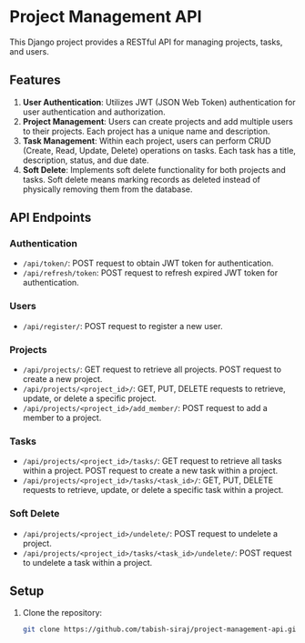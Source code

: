 # Project Management API

This Django project provides a RESTful API for managing projects, tasks, and users.

## Features

1. **User Authentication**: Utilizes JWT (JSON Web Token) authentication for user authentication and authorization.
2. **Project Management**: Users can create projects and add multiple users to their projects. Each project has a unique name and description.
3. **Task Management**: Within each project, users can perform CRUD (Create, Read, Update, Delete) operations on tasks. Each task has a title, description, status, and due date.
4. **Soft Delete**: Implements soft delete functionality for both projects and tasks. Soft delete means marking records as deleted instead of physically removing them from the database.

## API Endpoints

### Authentication

- `/api/token/`: POST request to obtain JWT token for authentication.
- `/api/refresh/token`: POST request to refresh expired JWT token for authentication.

### Users

- `/api/register/`: POST request to register a new user.

### Projects

- `/api/projects/`: GET request to retrieve all projects. POST request to create a new project.
- `/api/projects/<project_id>/`: GET, PUT, DELETE requests to retrieve, update, or delete a specific project.
- `/api/projects/<project_id>/add_member/`: POST request to add a member to a project.

### Tasks

- `/api/projects/<project_id>/tasks/`: GET request to retrieve all tasks within a project. POST request to create a new task within a project.
- `/api/projects/<project_id>/tasks/<task_id>/`: GET, PUT, DELETE requests to retrieve, update, or delete a specific task within a project.

### Soft Delete

- `/api/projects/<project_id>/undelete/`: POST request to undelete a project.
- `/api/projects/<project_id>/tasks/<task_id>/undelete/`: POST request to undelete a task within a project.

## Setup

1. Clone the repository:

   ```bash
   git clone https://github.com/tabish-siraj/project-management-api.git
